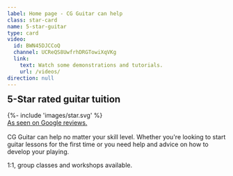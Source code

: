 ```yaml
---
label: Home page - CG Guitar can help
class: star-card
name: 5-star-guitar
type: card
video:
  id: BWN45DJCCoQ
  channel: UCReQS8UwfrhDRGTowiXqVKg
  link:
    text: Watch some demonstrations and tutorials.
    url: /videos/
direction: null
---
```


<h2 style="margin:0 0 1rem 0;">5-Star rated guitar tuition</h2>
{%- include 'images/star.svg' %}
<div class="learn-more">
    <a target="_blank" rel="nopener" href="https://search.google.com/local/reviews?placeid=ChIJLWGHwJHEdUgR9lSrCaHDa-c">As seen on Google reviews.</a>
</div>
<div style="margin-top:1rem">

CG Guitar can help no matter your skill level.
Whether you're looking to start guitar lessons for the first time or you need help and advice on how to develop your playing.

1:1, group classes and workshops available.



</div>

